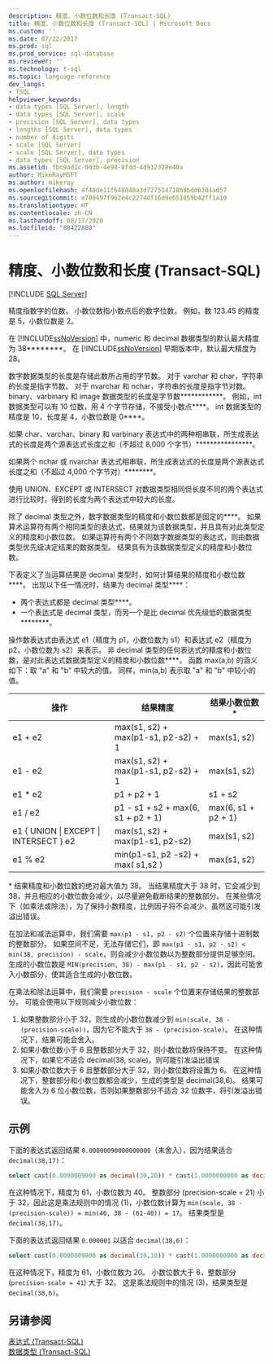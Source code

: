 ```yaml
---
description: 精度、小数位数和长度 (Transact-SQL)
title: 精度、小数位数和长度 (Transact-SQL) | Microsoft Docs
ms.custom: ''
ms.date: 07/22/2017
ms.prod: sql
ms.prod_service: sql-database
ms.reviewer: ''
ms.technology: t-sql
ms.topic: language-reference
dev_langs:
- TSQL
helpviewer_keywords:
- data types [SQL Server], length
- data types [SQL Server], scale
- precision [SQL Server], data types
- lengths [SQL Server], data types
- number of digits
- scale [SQL Server]
- scale [SQL Server], data types
- data types [SQL Server], precision
ms.assetid: fbc9ad2c-0d3b-4e98-8fdd-4d912328e40a
author: MikeRayMSFT
ms.author: mikeray
ms.openlocfilehash: 4f48de11f648d48a3d727514718b8bdd6304ad57
ms.sourcegitcommit: e700497f962e4c2274df16d9e651059b42ff1a10
ms.translationtype: HT
ms.contentlocale: zh-CN
ms.lasthandoff: 08/17/2020
ms.locfileid: "88422880"
---
```

# <a name="precision-scale-and-length-transact-sql"></a>精度、小数位数和长度 (Transact-SQL)
[!INCLUDE [SQL Server](../../includes/applies-to-version/sqlserver.md)]

精度指数字的位数。 小数位数指小数点后的数字位数。 例如，数 123.45 的精度是 5，小数位数是 2。
  
在 [!INCLUDE[ssNoVersion](../../includes/ssnoversion-md.md)] 中，numeric 和 decimal 数据类型的默认最大精度为 38********。 在 [!INCLUDE[ssNoVersion](../../includes/ssnoversion-md.md)] 早期版本中，默认最大精度为 28。
  
数字数据类型的长度是存储此数所占用的字节数。 对于 varchar 和 char，字符串的长度是指字节数。 对于 nvarchar 和 nchar，字符串的长度是指字节对数。 binary、varbinary 和 image 数据类型的长度是字节数************。 例如，int 数据类型可以有 10 位数，用 4 个字节存储，不接受小数点****。 int 数据类型的精度是 10，长度是 4，小数位数是 0****。
  
如果 char、varchar、binary 和 varbinary 表达式中的两种相串联，所生成表达式的长度是两个源表达式长度之和（不超过 8,000 个字节）****************。
  
如果两个 nchar 或 nvarchar 表达式相串联，所生成表达式的长度是两个源表达式长度之和（不超过 4,000 个字节对）********。
  
使用 UNION、EXCEPT 或 INTERSECT 对数据类型相同但长度不同的两个表达式进行比较时，得到的长度为两个表达式中较大的长度。
  
除了 decimal 类型之外，数字数据类型的精度和小数位数都是固定的****。 如果算术运算符有两个相同类型的表达式，结果就为该数据类型，并且具有对此类型定义的精度和小数位数。 如果运算符有两个不同数字数据类型的表达式，则由数据类型优先级决定结果的数据类型。 结果具有为该数据类型定义的精度和小数位数。
  
下表定义了当运算结果是 decimal 类型时，如何计算结果的精度和小数位数****。 出现以下任一情况时，结果为 decimal 类型****：
-   两个表达式都是 decimal 类型****。  
-   一个表达式是 decimal 类型，而另一个是比 decimal 优先级低的数据类型********。  
  
操作数表达式由表达式 e1（精度为 p1，小数位数为 s1）和表达式 e2（精度为 p2，小数位数为 s2）来表示。 非 decimal 类型的任何表达式的精度和小数位数，是对此表达式数据类型定义的精度和小数位数****。 函数 max(a,b) 的涵义如下：取 "a" 和 "b" 中较大的值。 同样，min(a,b) 表示取 "a" 和 "b" 中较小的值。
  
|操作|结果精度|结果小数位数 *|  
|---|---|---|
|e1 + e2|max(s1, s2) + max(p1-s1, p2-s2) + 1|max(s1, s2)|  
|e1 - e2|max(s1, s2) + max(p1-s1, p2-s2) + 1|max(s1, s2)|  
|e1 * e2|p1 + p2 + 1|s1 + s2|  
|e1 / e2|p1 - s1 + s2 + max(6, s1 + p2 + 1)|max(6, s1 + p2 + 1)|  
|e1 { UNION &#124; EXCEPT &#124; INTERSECT } e2|max(s1, s2) + max(p1-s1, p2-s2)|max(s1, s2)|  
|e1 % e2|min(p1-s1, p2 -s2) + max( s1,s2 )|max(s1, s2)|  
  
\* 结果精度和小数位数的绝对最大值为 38。 当结果精度大于 38 时，它会减少到 38，并且相应的小数位数会减少，以尽量避免截断结果的整数部分。 在某些情况下（如乘法或除法），为了保持小数精度，比例因子将不会减少，虽然这可能引发溢出错误。

在加法和减法运算中，我们需要 `max(p1 - s1, p2 - s2)` 个位置来存储十进制数的整数部分。 如果空间不足，无法存储它们，即 `max(p1 - s1, p2 - s2) < min(38, precision) - scale`，则会减少小数位数以为整数部分提供足够空间。 生成的小数位数是 `MIN(precision, 38) - max(p1 - s1, p2 - s2)`，因此可能舍入小数部分，使其适合生成的小数位数。

在乘法和除法运算中，我们需要 `precision - scale` 个位置来存储结果的整数部分。 可能会使用以下规则减少小数位数：
1.  如果整数部分小于 32，则生成的小数位数减少到 `min(scale, 38 - (precision-scale))`，因为它不能大于 `38 - (precision-scale)`。 在这种情况下，结果可能会舍入。
1. 如果小数位数小于 6 且整数部分大于 32，则小数位数将保持不变。 在这种情况下，如果它不适合 decimal(38, scale)，则可能引发溢出错误 
1. 如果小数位数大于 6 且整数部分大于 32，则小数位数将设置为 6。 在这种情况下，整数部分和小数位数都会减少，生成的类型是 decimal(38,6)。 结果可能舍入为 6 位小数位数，否则如果整数部分不适合 32 位数字，将引发溢出错误。

## <a name="examples"></a>示例
下面的表达式返回结果 `0.00000090000000000`（未舍入），因为结果适合 `decimal(38,17)`：
```sql
select cast(0.0000009000 as decimal(30,20)) * cast(1.0000000000 as decimal(30,20)) [decimal 38,17]
```
在这种情况下，精度为 61，小数位数为 40。
整数部分 (precision-scale = 21) 小于 32，因此这是乘法规则中的情况 (1)，小数位数计算为 `min(scale, 38 - (precision-scale)) = min(40, 38 - (61-40)) = 17`。 结果类型是 `decimal(38,17)`。

下面的表达式返回结果 `0.000001` 以适合 `decimal(38,6)`：
```sql
select cast(0.0000009000 as decimal(30,10)) * cast(1.0000000000 as decimal(30,10)) [decimal(38, 6)]
```
在这种情况下，精度为 61，小数位数为 20。
小数位数大于 6，整数部分 (`precision-scale = 41`) 大于 32。 这是乘法规则中的情况 (3)，结果类型是 `decimal(38,6)`。

## <a name="see-also"></a>另请参阅
[表达式 (Transact-SQL)](../../t-sql/language-elements/expressions-transact-sql.md)  
[数据类型 (Transact-SQL)](../../t-sql/data-types/data-types-transact-sql.md)
  

